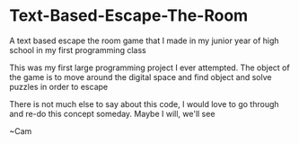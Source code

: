 # Text-Based-Escape-The-Room
A text based escape the room game that I made in my junior year of high school in my first programming class

This was my first large programming project I ever attempted.
The object of the game is to move around the digital space and find object and solve puzzles in order to escape

There is not much else to say about this code, I would love to go through and re-do this concept someday. Maybe I will, we'll see


~Cam
